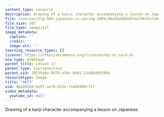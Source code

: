 ```yaml
---
content_type: resource
description: Drawing of a kanji character accompanying a lesson on Japanese.
file: /courses/21g-504-japanese-iv-spring-2009/46a282b80e97ae78631efa4d8400c717_4673.gif
file_size: 507
file_type: image/gif
image_metadata:
  caption: ''
  credit: ''
  image-alt: ''
learning_resource_types: []
license: https://creativecommons.org/licenses/by-nc-sa/4.0/
ocw_type: OCWImage
parent_title: Lesson 17
parent_type: CourseSection
parent_uid: 20539a8a-0070-a3dc-0491-23486d993904
resourcetype: Image
title: '4673'
uid: 46a282b8-0e97-ae78-631e-fa4d8400c717
video_metadata:
  youtube_id: null
---
```

Drawing of a kanji character accompanying a lesson on Japanese.